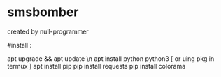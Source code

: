 # smsbomber
created by null-programmer

#install :

  apt upgrade && apt update
  \n
  apt install python python3 [ or uing pkg in termux ]
  apt install pip
  pip install requests
  pip install colorama

